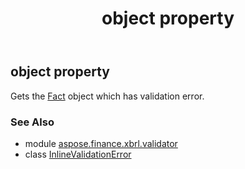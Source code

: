 ﻿---
title: object property
second_title: Aspose.Finance for Python via .NET API References
description: 
type: docs
weight: 50
url: /python-net/aspose.finance.xbrl.validator/inlinevalidationerror/object/
is_root: false
---

## object property


Gets the [Fact](/finance/python-net/aspose.finance.xbrl/fact) object which has validation error.

### See Also
* module [aspose.finance.xbrl.validator](../../)
* class [InlineValidationError](/finance/python-net/aspose.finance.xbrl.validator/inlinevalidationerror)
